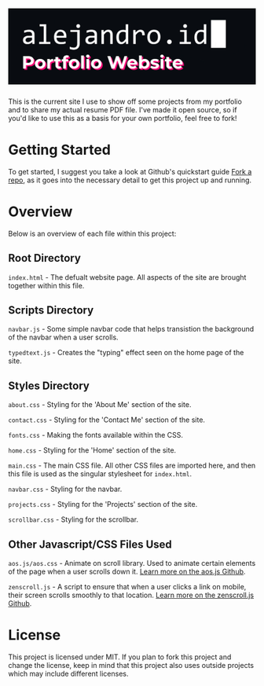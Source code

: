 # ![Alt Text](./imgs/alejandro.id.gif)

This is the current site I use to show off some projects from my portfolio and to share my actual resume PDF file. I've made it open source, so if you'd like to use this as a basis for your own portfolio, feel free to fork!

# Getting Started

To get started, I suggest you take a look at Github's quickstart guide [Fork a repo](https://docs.github.com/en/get-started/quickstart/fork-a-repo), as it goes into the necessary detail to get this project up and running.

# Overview

Below is an overview of each file within this project:

## Root Directory

`index.html` - The defualt website page. All aspects of the site are brought together within this file.

## Scripts Directory

`navbar.js` - Some simple navbar code that helps transistion the background of the navbar when a user scrolls.

`typedtext.js` - Creates the "typing" effect seen on the home page of the site.

## Styles Directory

`about.css` - Styling for the 'About Me' section of the site.

`contact.css` - Styling for the 'Contact Me' section of the site.

`fonts.css` - Making the fonts available within the CSS.

`home.css` - Styling for the 'Home' section of the site.

`main.css` - The main CSS file. All other CSS files are imported here, and then this file is used as the singular stylesheet for `index.html`.

`navbar.css` - Styling for the navbar.

`projects.css` - Styling for the 'Projects' section of the site.

`scrollbar.css` - Styling for the scrollbar.

## Other Javascript/CSS Files Used

`aos.js/aos.css` - Animate on scroll library. Used to animate certain elements of the page when a user scrolls down it. [Learn more on the aos.js Github](https://github.com/michalsnik/aos).

`zenscroll.js` - A script to ensure that when a user clicks a link on mobile, their screen scrolls smoothly to that location. [Learn more on the zenscroll.js Github](https://github.com/zengabor/zenscroll).

# License

This project is licensed under MIT. If you plan to fork this project and change the license, keep in mind that this project also uses outside projects which may include different licenses.
